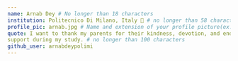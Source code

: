 ```yaml
---
name: Arnab Dey # No longer than 18 characters
institution: Politecnico Di Milano, Italy 🚩 # no longer than 58 characters
profile_pic: arnab.jpg # Name and extension of your profile picture(ex. mona.png)
quote: I want to thank my parents for their kindness, devotion, and endless
support during my study. # no longer than 100 characters
github_user: arnabdeypolimi
---
```

